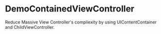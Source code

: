 # DemoContainedViewController
Reduce Massive View Controller's compliexity by using UIContentContainer and ChildViewController.
